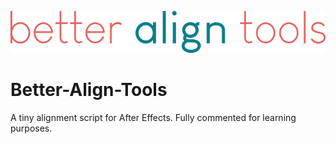 ![alt text](https://raw.githubusercontent.com/kushobyrne/Better-Align-Tools/main/bat-logov0.1.png?token=GHSAT0AAAAAACIWLG5DOBOFTQYWUEWMD7BQZJFGIEQ)

# Better-Align-Tools

A tiny alignment script for After Effects. Fully commented for learning purposes.
